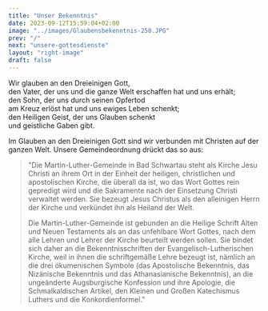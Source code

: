 ```yaml
---
title: "Unser Bekenntnis"
date: 2023-09-12T15:59:04+02:00
image: "../images/Glaubensbekenntnis-250.JPG"
prev: "/"
next: "unsere-gottesdienste"
layout: "right-image"
draft: false
---
```

<!-- 
  'image:' bezieht sich auf ein Bild, das als Hauptbild für diese Seite
           Verwendung finden soll. Wenn diese Angabe fehlt, wird im 
           Layout darauf Rücksicht genommen.
  'layout:' Außer dem Standard-Layout 'single' können "left-image" bzw.
           "right-image" ausgewählt werden.           
-->



Wir glauben an den Dreieinigen Gott,\
den Vater, der uns und die ganze Welt erschaffen hat und uns erhält; \
den Sohn, der uns durch seinen Opfertod \
am Kreuz erlöst hat und uns ewiges Leben schenkt;\
den Heiligen Geist, der uns Glauben schenkt\
und geistliche Gaben gibt.

Im Glauben an den Dreieinigen Gott sind wir verbunden mit Christen auf der ganzen Welt. Unsere Gemeindeordnung drückt das so aus:

> "Die Martin-Luther-Gemeinde in Bad Schwartau steht als Kirche Jesu Christi an ihrem Ort in der Einheit der heiligen, christlichen und apostolischen Kirche, die überall da ist, wo das Wort Gottes rein gepredigt wird und die Sakramente nach der Einsetzung Christi verwaltet werden. Sie bezeugt Jesus Christus als den alleinigen Herrn der Kirche und verkündet ihn als Heiland der Welt.
>
> Die Martin-Luther-Gemeinde ist gebunden an die Heilige Schrift Alten und Neuen Testaments als an das unfehlbare Wort Gottes, nach dem alle Lehren und Lehrer der Kirche beurteilt werden sollen. Sie bindet sich daher an die Bekenntnisschriften der Evangelisch-Lutherischen Kirche, weil in ihnen die schriftgemäße Lehre bezeugt ist, nämlich an die drei ökumenischen Symbole (das Apostolische Bekenntnis, das Nizänische Bekenntnis und das Athanasianische Bekenntnis), an die ungeänderte Augsburgische Konfession und ihre Apologie, die Schmalkaldischen Artikel, den Kleinen und Großen Katechismus Luthers und die Konkordienformel."

